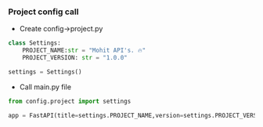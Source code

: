 ### Project config call
* Create config->project.py
```python
class Settings:
    PROJECT_NAME:str = "Mohit API's. 🔥"
    PROJECT_VERSION: str = "1.0.0"

settings = Settings()
```
* Call main.py file
```python
from config.project import settings

app = FastAPI(title=settings.PROJECT_NAME,version=settings.PROJECT_VERSION)
```